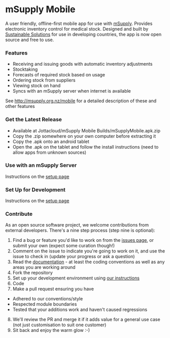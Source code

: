 # mSupply Mobile

A user friendly, offline-first mobile app for use with [mSupply](http://msupply.org.nz). Provides electronic inventory control for medical stock. Designed and built by [Sustainable Solutions](http://sussol.net) for use in developing countries, the app is now open source and free to use.

### Features
* Receiving and issuing goods with automatic inventory adjustments
* Stocktaking
* Forecasts of required stock based on usage
* Ordering stock from suppliers
* Viewing stock on hand 
* Syncs with an mSupply server when internet is available

See http://msupply.org.nz/mobile for a detailed description of these and other features

### Get the Latest Release
* Available at Jottacloud/mSupply Mobile Builds/mSupplyMobile.apk.zip
* Copy the .zip somewhere on your own computer before extracting it
* Copy the .apk onto an android tablet
* Open the .apk on the tablet and follow the install instructions (need to allow apps from unknown sources)

### Use with an mSupply Server
Instructions on the [setup page](https://github.com/sussol/mobile/wiki/Setup)

### Set Up for Development
Instructions on the [setup page](https://github.com/sussol/mobile/wiki/Setup)

### Contribute
As an open source software project, we welcome contributions from external developers. There's a nine step process (step nine is optional):

1. Find a bug or feature you'd like to work on from the [issues page](https://github.com/sussol/mobile/issues), or submit your own (expect some curation though!)
2. Comment on the issue to indicate you're going to work on it, and use the issue to check in (update your progress or ask a question)
3. Read the [documentation](https://github.com/sussol/mobile/wiki/Code-Design) - at least the coding conventions as well as any areas you are working around
4. Fork the repository
5. Set up your development environment using [our instructions](https://github.com/sussol/mobile/wiki/Setup)
6. Code
7. Make a pull request ensuring you have
  * Adhered to our conventions/style
  * Respected module boundaries
  * Tested that your additions work and haven't caused regressions
8. We'll review the PR and merge it if it adds value for a general use case (not just customisation to suit one customer)
9. Sit back and enjoy the warm glow :-)
